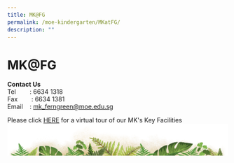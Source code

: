 ```yaml
---
title: MK@FG
permalink: /moe-kindergarten/MKatFG/
description: ""
---
```

# MK@FG

**Contact Us**  
Tel        : 6634 1318  
Fax        : 6634 1381  
Email    : mk_ferngreen@moe.edu.sg  
  
Please click [HERE](https://www.thinglink.com/card/1364504642284683267) for a virtual tour of our MK's Key Facilities
![](/images/bg-bottom.png)